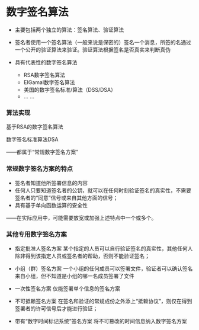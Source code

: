 # 数字签名算法

* 主要包括两个独立的算法：签名算法、验证算法

* 签名者使用一个签名算法（一般来说是保密的）签名一个消息，所签的名通过一个公开的验证算法来验证。验证算法根据签名是否真实来判断真伪

* 具有代表性的数字签名算法

  * RSA数字签名算法
  * EIGamal数字签名算法
  * 美国的数字签名标准/算法（DSS/DSA）
  * … …

### 算法实现

基于RSA的数字签名算法

数字签名标准算法DSA

——都属于“常规数字签名方案”

### 常规数字签名方案的特点

* 签名者知道他所签署信息的内容
* 任何人只要知道签名者的公钥，就可以在任何时刻验证签名的真实性，不需要签名者的“同意”信号或来自其他方面的信号；
* 具有基于单向函数运算的安全性

——在实际应用中，可能需要放宽或加强上述特点中一个或多个。

### 其他专用数字签名方案

* 指定批准人签名方案
某个指定的人员可以自行验证签名的真实性，其他任何人除非得到该指定人员或签名者的帮助，否则不能验证签名；

* 小组（群）签名方案
一个小组的任何成员可以签署文件，验证者可以确认签名来自小组，但不知道是小组的哪一名成员签署了文件

* 一次性签名方案
仅能签署单个信息的签名方案

* 不可抵赖签名方案
在签名和验证的常规成份之外添上“抵赖协议”，则仅在得到签署者的许可信号后才能进行验证；

* 带有“数字时间标记系统”签名方案
将不可篡改的时间信息纳入数字签名方案





